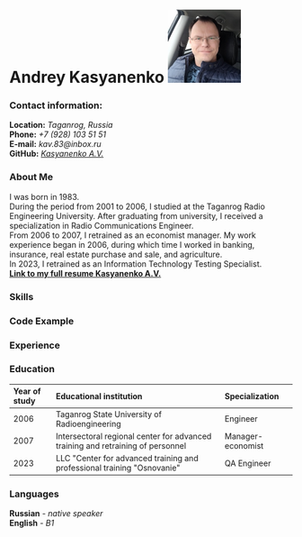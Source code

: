 # **Andrey Kasyanenko** <img src="726812874.jpeg" alt="Foto" width="130x130"/>

### **Contact information:**

**Location:** _Taganrog, Russia_  
 **Phone:** _+7 (928) 103 51 51_  
 **E-mail:** _kav.83@inbox.ru_  
 **GitHub:** [_Kasyanenko A.V._](https://github.com/KasyanenkoAV)

### **About Me**

I was born in 1983. \
During the period from 2001 to 2006, I studied at the Taganrog Radio Engineering University. After graduating from university, I received a specialization in Radio Communications Engineer.\
From 2006 to 2007, I retrained as an economist manager. My work experience began in 2006, during which time I worked in banking, insurance, real estate purchase and sale, and agriculture.\
In 2023, I retrained as an Information Technology Testing Specialist.\
[**Link to my full resume Kasyanenko A.V.**](https://taganrog.hh.ru/resume/beab3848ff006545cd0039ed1f736563726574)

### **Skills**

### **Code Example**

### **Experience**

### **Education**

| Year of study | Educational institution                                                         | Specialization    |
| :------------ | :------------------------------------------------------------------------------ | :---------------- |
| 2006          | Taganrog State University of Radioengineering                                   | Engineer          |
| 2007          | Intersectoral regional center for advanced training and retraining of personnel | Manager-economist |
| 2023          | LLC "Center for advanced training and professional training "Osnovanie"         | QA Engineer       |

### **Languages**

**Russian** - _native speaker_\
**English** - _B1_
